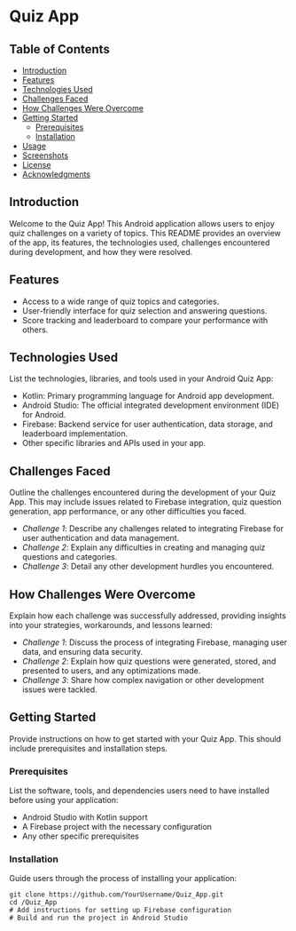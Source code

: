 # Quiz App
## Table of Contents

- [Introduction](#introduction)
- [Features](#features)
- [Technologies Used](#technologies-used)
- [Challenges Faced](#challenges-faced)
- [How Challenges Were Overcome](#how-challenges-were-overcome)
- [Getting Started](#getting-started)
  - [Prerequisites](#prerequisites)
  - [Installation](#installation)
- [Usage](#usage)
- [Screenshots](#screenshots)
- [License](#license)
- [Acknowledgments](#acknowledgments)

## Introduction

Welcome to the Quiz App! This Android application allows users to enjoy quiz challenges on a variety of topics. This README provides an overview of the app, its features, the technologies used, challenges encountered during development, and how they were resolved.

## Features

- Access to a wide range of quiz topics and categories.
- User-friendly interface for quiz selection and answering questions.
- Score tracking and leaderboard to compare your performance with others.

## Technologies Used

List the technologies, libraries, and tools used in your Android Quiz App:

- Kotlin: Primary programming language for Android app development.
- Android Studio: The official integrated development environment (IDE) for Android.
- Firebase: Backend service for user authentication, data storage, and leaderboard implementation.
- Other specific libraries and APIs used in your app.

## Challenges Faced

Outline the challenges encountered during the development of your Quiz App. This may include issues related to Firebase integration, quiz question generation, app performance, or any other difficulties you faced.

- *Challenge 1*: Describe any challenges related to integrating Firebase for user authentication and data management.
- *Challenge 2*: Explain any difficulties in creating and managing quiz questions and categories.
- *Challenge 3*: Detail any other development hurdles you encountered.

## How Challenges Were Overcome

Explain how each challenge was successfully addressed, providing insights into your strategies, workarounds, and lessons learned:

- *Challenge 1*: Discuss the process of integrating Firebase, managing user data, and ensuring data security.
- *Challenge 2*: Explain how quiz questions were generated, stored, and presented to users, and any optimizations made.
- *Challenge 3*: Share how complex navigation or other development issues were tackled.

## Getting Started

Provide instructions on how to get started with your Quiz App. This should include prerequisites and installation steps.

### Prerequisites

List the software, tools, and dependencies users need to have installed before using your application:

- Android Studio with Kotlin support
- A Firebase project with the necessary configuration
- Any other specific prerequisites

### Installation

Guide users through the process of installing your application:

```shell
git clone https://github.com/YourUsername/Quiz_App.git
cd /Quiz_App
# Add instructions for setting up Firebase configuration
# Build and run the project in Android Studio
